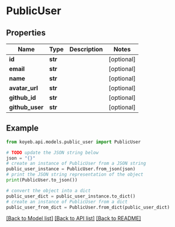 # PublicUser


## Properties

Name | Type | Description | Notes
------------ | ------------- | ------------- | -------------
**id** | **str** |  | [optional] 
**email** | **str** |  | [optional] 
**name** | **str** |  | [optional] 
**avatar_url** | **str** |  | [optional] 
**github_id** | **str** |  | [optional] 
**github_user** | **str** |  | [optional] 

## Example

```python
from koyeb.api.models.public_user import PublicUser

# TODO update the JSON string below
json = "{}"
# create an instance of PublicUser from a JSON string
public_user_instance = PublicUser.from_json(json)
# print the JSON string representation of the object
print(PublicUser.to_json())

# convert the object into a dict
public_user_dict = public_user_instance.to_dict()
# create an instance of PublicUser from a dict
public_user_from_dict = PublicUser.from_dict(public_user_dict)
```
[[Back to Model list]](../README.md#documentation-for-models) [[Back to API list]](../README.md#documentation-for-api-endpoints) [[Back to README]](../README.md)


